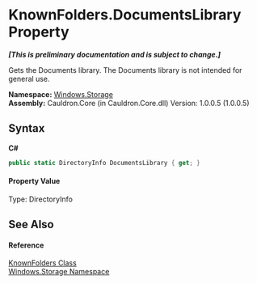 # KnownFolders.DocumentsLibrary Property 
 _**\[This is preliminary documentation and is subject to change.\]**_

Gets the Documents library. The Documents library is not intended for general use.

**Namespace:**&nbsp;<a href="N_Windows_Storage">Windows.Storage</a><br />**Assembly:**&nbsp;Cauldron.Core (in Cauldron.Core.dll) Version: 1.0.0.5 (1.0.0.5)

## Syntax

**C#**<br />
``` C#
public static DirectoryInfo DocumentsLibrary { get; }
```


#### Property Value
Type: DirectoryInfo

## See Also


#### Reference
<a href="T_Windows_Storage_KnownFolders">KnownFolders Class</a><br /><a href="N_Windows_Storage">Windows.Storage Namespace</a><br />
